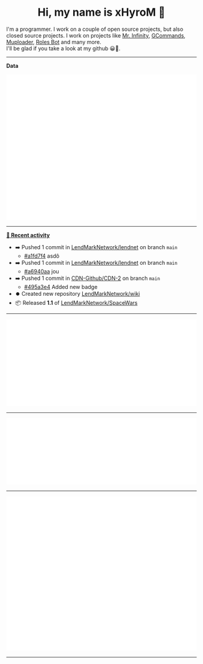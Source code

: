 <p align="center">
    <!-- <img src="https://avatars.githubusercontent.com/u/56601352" width="192" alt="hyro's pfp" /> -->
    <h1 align="center">Hi, my name is xHyroM 👋</h1>
</p>

I'm a programmer. I work on a couple of open source projects, but also closed source projects. I work on projects like [Mr. Infinity](https://discord.com/oauth2/authorize?client_id=720321585625694239&scope=bot%20applications.commands&permissions=8&redirect_uri=https://blobs.gq/imanager&prompt=consent&response_type=code), [GCommands](https://github.com/Garlic-Team/GCommands), [Muploader](https://github.com/xHyroM/Muploder), [Roles Bot](https://github.com/xHyroM/roles-bot) and many more.  
I'll be glad if you take a look at my github 😀👀.

___
**Data**

<img src="https://github.com/xHyroM/xHyroM/blob/master/.cache/base.svg">

___

**[📰 Recent activity](https://github.com/xHyroM)**
* ➡️ Pushed 1 commit in [LendMarkNetwork/lendnet](https://github.com/LendMarkNetwork/lendnet) on branch `main`
  * [#a1fd7f4](https://github.com/LendMarkNetwork/lendnet/commit/a1fd7f4) asdô
* ➡️ Pushed 1 commit in [LendMarkNetwork/lendnet](https://github.com/LendMarkNetwork/lendnet) on branch `main`
  * [#a6940aa](https://github.com/LendMarkNetwork/lendnet/commit/a6940aa) jou
* ➡️ Pushed 1 commit in [CDN-Github/CDN-2](https://github.com/CDN-Github/CDN-2) on branch `main`
  * [#495a3e4](https://github.com/CDN-Github/CDN-2/commit/495a3e4) Added new badge
* ⏺️ Created new repository  [LendMarkNetwork/wiki](https://github.com/LendMarkNetwork/wiki)
* 📦 Released **1.1** of [LendMarkNetwork/SpaceWars](https://github.com/LendMarkNetwork/SpaceWars)


___

<img src="https://github.com/xHyroM/xHyroM/blob/master/.cache/isocalendar.svg">

___

<img src="https://github.com/xHyroM/xHyroM/blob/master/.cache/languages.svg">

___

<img src="https://github.com/xHyroM/xHyroM/blob/master/.cache/achievements.svg">

___
